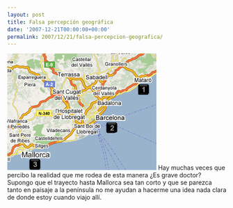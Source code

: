 ```yaml
---
layout: post
title: Falsa percepción geográfica
date: '2007-12-21T00:00:00+00:00'
permalink: 2007/12/21/falsa-percepcion-geografica/
---
```

<img src='/assets/desplazamiento.png' alt='Mapa en mi cabeza' class="centro_borde"/>
Hay muchas veces que percibo la realidad que me rodea de esta manera ¿Es grave doctor? Supongo que el trayecto hasta Mallorca sea tan corto y que se parezca tanto en paisaje a la península no me ayudan a hacerme una idea nada clara de donde estoy cuando viajo allí.
